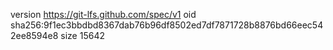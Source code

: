 version https://git-lfs.github.com/spec/v1
oid sha256:9f1ec3bbdbd8367dab76b96df8502ed7df7871728b8876bd66eec542ee8594e8
size 15642
